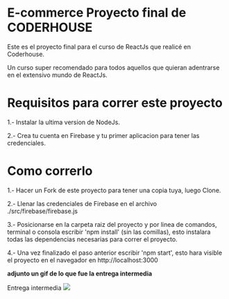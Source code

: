 # E-commerce Proyecto final de CODERHOUSE

Este es el proyecto final para el curso de ReactJs que realicé en Coderhouse. 

Un curso super recomendado para todos aquellos que quieran adentrarse en el extensivo mundo de ReactJs.

# Requisitos para correr este proyecto

1.- Instalar la ultima version de NodeJs.

2.- Crea tu cuenta en Firebase y tu primer aplicacion para tener las credenciales.

# Como correrlo

1.- Hacer un Fork de este proyecto para tener una copia tuya, luego Clone.

2.- Llenar las credenciales de Firebase en el archivo ./src/firebase/firebase.js

3.- Posicionarse en la carpeta raiz del proyecto y por linea de comandos, terminal o consola escribir 'npm install' (sin las comillas), esto instalara todas las dependencias necesarias para correr el proyecto.

4.- Una vez finalizado el paso anterior escribir 'npm start', esto hara visible el proyecto en el navegador en http://localhost:3000


**adjunto un gif de lo que fue la entrega intermedia**

Entrega intermedia
![](coderhouse.gif)


